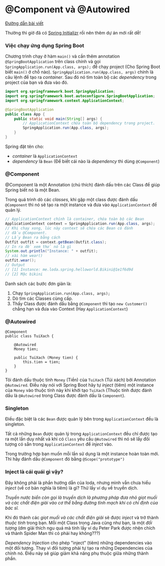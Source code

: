 # @Component và @Autowired

[Đường dẫn bài viết](https://viblo.asia/p/spring-boot-1-huong-dan-atcomponent-va-atautowired-E375zXvJZGW)

Thường thì giờ đã có [Spring Initializr](https://start.spring.io/) rồi nên thêm dự án mới rất dễ!

### Việc chạy ứng dụng Spring Boot

Chương trình chạy ở hàm `main()` và cần thêm annotation `@SpringBootApplication` trên class chính và gọi `SpringApplication.run(App.class, args);` để chạy project (Cho Spring Boot biết `main()` ở chỗ nào). `SpringApplication.run(App.class, args)` chính là câu lệnh để tạo ra _container_. Sau đó nó tìm toàn bộ các _dependency_ trong project của bạn và đưa vào đó.


```java
import org.springframework.boot.SpringApplication;
import org.springframework.boot.autoconfigure.SpringBootApplication;
import org.springframework.context.ApplicationContext;

@SpringBootApplication
public class App {
    public static void main(String[] args) {
        // ApplicationContext chứa toàn bộ dependency trong project.
        SpringApplication.run(App.class, args);
    }
}
```

Spring đặt tên cho:

- _container_ là `ApplicationContext`
- _dependency_ là `Bean` (Để biết cái nào là *dependency* thì dùng `@Component`)

### @Component

@Component là một Annotation (chú thích) đánh dấu trên các Class để giúp Spring biết nó là một Bean. 

Trong quá trình dò các *classes*, khi gặp một class được đánh dấu `@Component` thì nó sẽ tạo ra một instance và đưa vào `ApplicationContext` để quản lý.

```java
// ApplicationContext chính là container, chứa toàn bộ các Bean
ApplicationContext context = SpringApplication.run(App.class, args);
// Khi chạy xong, lúc này context sẽ chứa các Bean có đánh
// dấu @Component.
// Lấy Bean ra bằng cách
Outfit outfit = context.getBean(Outfit.class);
// In ra để xem thử nó là gì
System.out.println("Instance: " + outfit);
// xài hàm wear()
outfit.wear();
// Output
// [1] Instance: me.loda.spring.helloworld.Bikini@1e1f6d9d
// [2] Mặc bikini
```

Danh sách các bước đơn giản là:

1. Chạy `SpringApplication.run(App.class, args);`
2. Dò tìm các Classes cùng cấp.
3. Thấy Class được đánh dấu bằng `@Component` thì tạo `new Customer()` chẳng hạn và đưa vào Context (Hay `ApplicationContext`)

### @Autowired

```
@Component
public class TuiXach {

    @Autowired
    Money tien;

    public TuiXach (Money tien) {
        this.tien = tien;
    }
}
```

Tôi đánh dấu thuộc tính `Money` (Tiền) của `TuiXach` (Túi xách) bởi Annotation `@Autowired`. Điều này nói với Spring Boot hãy tự _inject_ (tiêm) một instance của `Money` vào thuộc tính này khi khởi tạo `TuiXach` (Thuộc tính được đánh dấu là `@Autowired` trong Class được đánh dấu là `Component`).


### Singleton

Điều đặc biệt là các `Bean` được quản lý bên trong `ApplicationContext` đều là singleton.

Tất cả những `Bean` được quản lý trong `ApplicationContext` đều chỉ được tạo ra một lần duy nhất và khi có `Class` yêu cầu `@Autowired` thì nó sẽ lấy đối tượng có sẵn trong `ApplicationContext` để _inject_ vào.

Trong trường hợp bạn muốn mỗi lần sử dụng là một instance hoàn toàn mới. Thì hãy đánh dấu `@Component` đó bằng `@Scope("prototype")`

### Inject là cái quái gì vậy?
Đây không phải là phần hướng dẫn của loda, nhưng mình vẫn chưa hiểu *inject* (về cơ bản nghĩa là tiêm) là gì? Thử lấy ví dụ về truyền dịch.

*Truyền nước biển còn gọi là truyền dịch là phương pháp đưa nhỏ giọt muối và các chất điện giải vào cơ thể bằng đường tĩnh mạch khi có chỉ định của bác sĩ.*

Khi đó thành các *giọt muối và các chất điện giải* sẽ được *inject* và trở thành *thuộc tính* trong bạn. Mỗi một Class trong Java cũng như bạn, là một *đối tượng* (dm giải thích ngu quá mà tính lấy ví dụ Peter Park được nhện chích và thành Spider Man thì có phải hay không???)

*Dependency Injection* cho phép "inject" (tiêm) những dependencies vào một đối tượng. Thay vì đối tượng phải tự tạo ra những Dependencies của chính nó. Điều này sẽ giúp giảm khả năng phụ thuộc giữa những thành phần. 